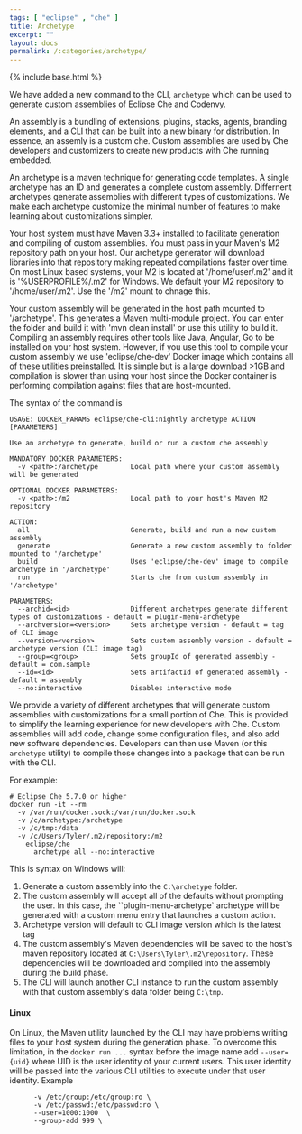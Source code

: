 ```yaml
---
tags: [ "eclipse" , "che" ]
title: Archetype
excerpt: ""
layout: docs
permalink: /:categories/archetype/
---
```

{% include base.html %}

We have added a new command to the CLI, `archetype` which can be used to generate custom assemblies of Eclipse Che and Codenvy.

An assembly is a bundling of extensions, plugins, stacks, agents, branding elements, and a CLI
that can be built into a new binary for distribution. In essence, an assemly is a custom che. Custom assemblies are used by Che developers and customizers to create new products with Che running embedded.

An archetype is a maven technique for generating code templates. A single archetype has an ID and
generates a complete custom assembly. Differnent archetypes generate assemblies with different
types of customizations. We make each archetype customize the minimal number of features to make
learning about customizations simpler.

Your host system must have Maven 3.3+ installed to facilitate generation and compiling of custom
assemblies. You must pass in your Maven's M2 repository path on your host. Our archetype generator
will download libraries into that repository making repeated compilations faster over time.
On most Linux based systems, your M2 is located at '/home/user/.m2' and it is '%USERPROFILE%/.m2'
for Windows. We default your M2 repository to '/home/user/.m2'. Use the '/m2' mount to chnage this.

Your custom assembly will be generated in the host path mounted to '/archetype'. This generates a
Maven multi-module project. You can enter the folder and build it with 'mvn clean install' or use
this utility to build it. Compiling an assembly requires other tools like Java, Angular, Go to be
installed on your host system. However, if you use this tool to compile your custom assembly we
use 'eclipse/che-dev' Docker image which contains all of these utilities preinstalled. It is simple
but is a large download >1GB and compilation is slower than using your host since the Docker
container is performing compilation against files that are host-mounted.

The syntax of the command is
```
USAGE: DOCKER_PARAMS eclipse/che-cli:nightly archetype ACTION [PARAMETERS]

Use an archetype to generate, build or run a custom che assembly

MANDATORY DOCKER PARAMETERS:
  -v <path>:/archetype        Local path where your custom assembly will be generated

OPTIONAL DOCKER PARAMETERS:
  -v <path>:/m2               Local path to your host's Maven M2 repository

ACTION:
  all                         Generate, build and run a new custom assembly
  generate                    Generate a new custom assembly to folder mounted to '/archetype'
  build                       Uses 'eclipse/che-dev' image to compile archetype in '/archetype'
  run                         Starts che from custom assembly in '/archetype'

PARAMETERS:
  --archid=<id>               Different archetypes generate different types of customizations - default = plugin-menu-archetype
  --archversion=<version>     Sets archetype version - default = tag of CLI image
  --version=<version>         Sets custom assembly version - default = archetype version (CLI image tag)
  --group=<group>             Sets groupId of generated assembly - default = com.sample
  --id=<id>                   Sets artifactId of generated assembly - default = assembly
  --no:interactive            Disables interactive mode
```

We provide a variety of different archetypes that will generate custom assemblies with customizations for a small portion of Che. This is provided to simplify the learning experience for new developers with Che. Custom assemblies will add code, change some configuration files, and also add new software dependencies. Developers can then use Maven (or this `archetype` utility) to compile those changes into a package that can be run with the CLI.

For example:
```
# Eclipse Che 5.7.0 or higher
docker run -it --rm
  -v /var/run/docker.sock:/var/run/docker.sock
  -v /c/archetype:/archetype
  -v /c/tmp:/data
  -v /c/Users/Tyler/.m2/repository:/m2
    eclipse/che
      archetype all --no:interactive
```
This is syntax on Windows will:
1. Generate a custom assembly into the `C:\archetype` folder.
2. The custom assembly will accept all of the defaults without prompting the user. In this case, the ``plugin-menu-archetype` archetype will be generated with a custom menu entry that launches a custom action.
3. Archetype version will default to CLI image version which is the latest tag
4. The custom assembly's Maven dependencies will be saved to the host's maven repository located at `C:\Users\Tyler\.m2\repository`. These dependencies will be downloaded and compiled into the assembly during the build phase.
5. The CLI will launch another CLI instance to run the custom assembly with that custom assembly's data folder being `C:\tmp`.

#### Linux
On Linux, the Maven utility launched by the CLI may have problems writing files to your host system during the generation phase. To overcome this limitation, in the `docker run ...` syntax before the image name add `--user={uid}` where UID is the user identity of your current users. This user identity will be passed into the various CLI utilities to execute under that user identity.
Example
```
      -v /etc/group:/etc/group:ro \
      -v /etc/passwd:/etc/passwd:ro \
      --user=1000:1000  \
      --group-add 999 \
```
